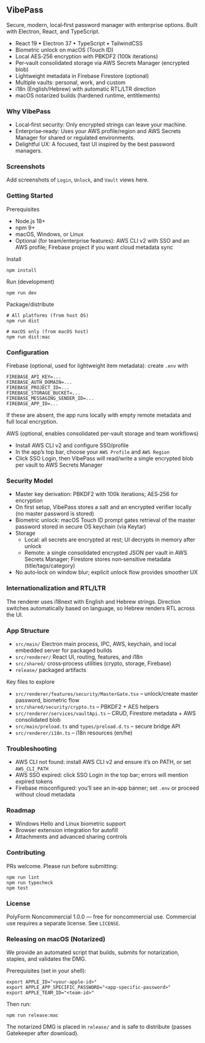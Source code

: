 ## VibePass

Secure, modern, local‑first password manager with enterprise options. Built with Electron, React, and TypeScript.

- React 19 • Electron 37 • TypeScript • TailwindCSS
- Biometric unlock on macOS (Touch ID)
- Local AES‑256 encryption with PBKDF2 (100k iterations)
- Per‑vault consolidated storage via AWS Secrets Manager (encrypted blob)
- Lightweight metadata in Firebase Firestore (optional)
- Multiple vaults: personal, work, and custom
- i18n (English/Hebrew) with automatic RTL/LTR direction
- macOS notarized builds (hardened runtime, entitlements)

### Why VibePass

- Local‑first security: Only encrypted strings can leave your machine.
- Enterprise‑ready: Uses your AWS profile/region and AWS Secrets Manager for shared or regulated environments.
- Delightful UX: A focused, fast UI inspired by the best password managers.

### Screenshots

Add screenshots of `Login`, `Unlock`, and `Vault` views here.

### Getting Started

Prerequisites
- Node.js 18+
- npm 9+
- macOS, Windows, or Linux
- Optional (for team/enterprise features): AWS CLI v2 with SSO and an AWS profile; Firebase project if you want cloud metadata sync

Install
```
npm install
```

Run (development)
```
npm run dev
```

Package/distribute
```
# All platforms (from host OS)
npm run dist

# macOS only (from macOS host)
npm run dist:mac
```

### Configuration

Firebase (optional, used for lightweight item metadata): create `.env` with
```
FIREBASE_API_KEY=...
FIREBASE_AUTH_DOMAIN=...
FIREBASE_PROJECT_ID=...
FIREBASE_STORAGE_BUCKET=...
FIREBASE_MESSAGING_SENDER_ID=...
FIREBASE_APP_ID=...
```

If these are absent, the app runs locally with empty remote metadata and full local encryption.

AWS (optional, enables consolidated per‑vault storage and team workflows)
- Install AWS CLI v2 and configure SSO/profile
- In the app’s top bar, choose your `AWS Profile` and `AWS Region`
- Click SSO Login, then VibePass will read/write a single encrypted blob per vault to AWS Secrets Manager

### Security Model

- Master key derivation: PBKDF2 with 100k iterations; AES‑256 for encryption
- On first setup, VibePass stores a salt and an encrypted verifier locally (no master password is stored)
- Biometric unlock: macOS Touch ID prompt gates retrieval of the master password stored in secure OS keychain (via Keytar)
- Storage
  - Local: all secrets are encrypted at rest; UI decrypts in memory after unlock
  - Remote: a single consolidated encrypted JSON per vault in AWS Secrets Manager; Firestore stores non‑sensitive metadata (title/tags/category)
- No auto‑lock on window blur; explicit unlock flow provides smoother UX

### Internationalization and RTL/LTR

The renderer uses i18next with English and Hebrew strings. Direction switches automatically based on language, so Hebrew renders RTL across the UI.

### App Structure

- `src/main/` Electron main process, IPC, AWS, keychain, and local embedded server for packaged builds
- `src/renderer/` React UI, routing, features, and i18n
- `src/shared/` cross‑process utilities (crypto, storage, Firebase)
- `release/` packaged artifacts

Key files to explore
- `src/renderer/features/security/MasterGate.tsx` – unlock/create master password, biometric flow
- `src/shared/security/crypto.ts` – PBKDF2 + AES helpers
- `src/renderer/services/vaultApi.ts` – CRUD, Firestore metadata + AWS consolidated blob
- `src/main/preload.ts` and `types/preload.d.ts` – secure bridge API
- `src/renderer/i18n.ts` – i18n resources (en/he)

### Troubleshooting

- AWS CLI not found: install AWS CLI v2 and ensure it’s on PATH, or set `AWS_CLI_PATH`
- AWS SSO expired: click SSO Login in the top bar; errors will mention expired tokens
- Firebase misconfigured: you’ll see an in‑app banner; set `.env` or proceed without cloud metadata

### Roadmap

- Windows Hello and Linux biometric support
- Browser extension integration for autofill
- Attachments and advanced sharing controls

### Contributing

PRs welcome. Please run before submitting:
```
npm run lint
npm run typecheck
npm test
```

### License

PolyForm Noncommercial 1.0.0 — free for noncommercial use. Commercial use requires a separate license. See `LICENSE`.

### Releasing on macOS (Notarized)

We provide an automated script that builds, submits for notarization, staples, and validates the DMG.

Prerequisites (set in your shell):
```
export APPLE_ID="<your-apple-id>"
export APPLE_APP_SPECIFIC_PASSWORD="<app-specific-password>"
export APPLE_TEAM_ID="<team-id>"
```

Then run:
```
npm run release:mac
```

The notarized DMG is placed in `release/` and is safe to distribute (passes Gatekeeper after download).


